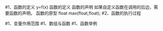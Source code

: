 #1、函数的定义
    y=f(x)
    函数的定义
    函数的声明
        如果自定义函数在调用的后边，需要函数的声明。
    函数的原型
        float max(float,float);
#2、函数的执行过程
    
#1、变量作用范围
#1、数组与函数
#1、函数举例

